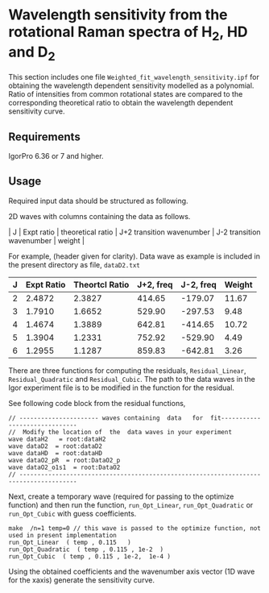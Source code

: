 # Wavelength sensitivity  from the rotational Raman spectra of H<sub>2</sub>, HD and D<sub>2</sub>

This section includes one file `Weighted_fit_wavelength_sensitivity.ipf` for obtaining the wavelength dependent sensitivity modelled as a polynomial. Ratio  of intensities from common rotational states are compared to the corresponding theoretical ratio to obtain the wavelength dependent sensitivity curve.

Requirements
----------------
IgorPro 6.36 or  7 and higher.

Usage
----------------
Required input data should be structured as following.

2D waves with columns  containing the data as follows.

|   J   |  Expt  ratio |  theoretical ratio |   J+2  transition wavenumber |  J-2  transition wavenumber | weight  |

For example,   (header  given for  clarity). Data wave as example is included in the present directory  as file, `dataD2.txt`

| J | Expt Ratio | Theortcl  Ratio | J+2, freq | J-2, freq | Weight |
|---|     ------------|-----------------      |-----------   |-----------   |--------    |
| 2 | 2.4872     | 2.3827               | 414.65    | -179.07   | 11.67   |
| 3 | 1.7910     | 1.6652               | 529.90    | -297.53   | 9.48    |
| 4 | 1.4674     | 1.3889               | 642.81    | -414.65   | 10.72  |
| 5 | 1.3904     | 1.2331               | 752.92    | -529.90   | 4.49    |
| 6 | 1.2955     | 1.1287               | 859.83    | -642.81   | 3.26    |


There are three functions for computing the residuals, `Residual_Linear`, `Residual_Quadratic` and `Residual_Cubic`. The  path to the data waves in the Igor experiment file is  to be modified in the function for the residual.

See following code block  from  the residual  functions,
```
// ---------------------- waves containing  data   for  fit------------------------------
//  Modify the location of  the  data waves in your experiment
wave dataH2   = root:dataH2
wave dataD2  = root:dataD2
wave dataHD  = root:dataHD
wave dataO2_pR  = root:DataO2_p
wave dataO2_o1s1  = root:DataO2
// --------------------------------------------------------------------------------------

```

Next, create a temporary wave (required  for passing to the optimize function)  and  then  run the  function, `run_Opt_Linear`, `run_Opt_Quadratic` or  `run_Opt_Cubic` with guess  coefficients.

```
make  /n=1 temp=0 // this wave is passed to the optimize function, not used in present implementation
run_Opt_Linear  ( temp , 0.115   )
run_Opt_Quadratic  ( temp , 0.115 , 1e-2  )
run_Opt_Cubic  ( temp , 0.115 , 1e-2,  1e-4 )
```
Using the obtained coefficients  and the wavenumber axis  vector (1D  wave for  the xaxis)  generate the sensitivity curve.
